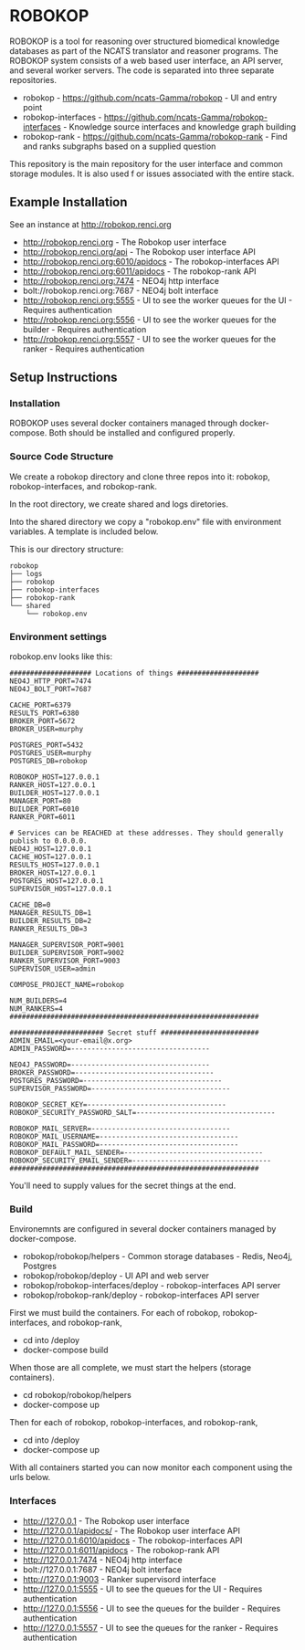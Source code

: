 # ROBOKOP

ROBOKOP is a tool for reasoning over structured biomedical knowledge databases as part of the NCATS translator and reasoner programs. The ROBOKOP system consists of a web based user interface, an API server, and several worker servers. The code is separated into three separate repositories.

* robokop - https://github.com/ncats-Gamma/robokop - UI and entry point
* robokop-interfaces - https://github.com/ncats-Gamma/robokop-interfaces - Knowledge source interfaces and knowledge graph building
* robokop-rank - https://github.com/ncats-Gamma/robokop-rank - Find and ranks subgraphs based on a supplied question

This repository is the main repository for the user interface and common storage modules. It is also used f or issues associated with the entire stack.

## Example Installation
See an instance at http://robokop.renci.org

* http://robokop.renci.org - The Robokop user interface
* http://robokop.renci.org/api - The Robokop user interface API
* http://robokop.renci.org:6010/apidocs - The robokop-interfaces API
* http://robokop.renci.org:6011/apidocs - The robokop-rank API
* http://robokop.renci.org:7474 - NEO4j http interface
* bolt://robokop.renci.org:7687 - NEO4j bolt interface
* http://robokop.renci.org:5555 - UI to see the worker queues for the UI - Requires authentication
* http://robokop.renci.org:5556 - UI to see the worker queues for the builder - Requires authentication
* http://robokop.renci.org:5557 - UI to see the worker queues for the ranker - Requires authentication

## Setup Instructions 

### Installation
ROBOKOP uses several docker containers managed through docker-compose. Both should be installed and configured properly.

### Source Code Structure

We create a robokop directory and clone three repos into it: robokop, robokop-interfaces, and robokop-rank.

In the root directory, we create shared and logs diretories. 

Into the shared directory we copy a "robokop.env" file with environment variables. A template is included below.

This is our directory structure:
```
robokop
├── logs
├── robokop
├── robokop-interfaces
├── robokop-rank
└── shared
    └── robokop.env
```

### Environment settings

robokop.env looks like this:
```
#################### Locations of things ####################
NEO4J_HTTP_PORT=7474
NEO4J_BOLT_PORT=7687

CACHE_PORT=6379
RESULTS_PORT=6380
BROKER_PORT=5672
BROKER_USER=murphy

POSTGRES_PORT=5432
POSTGRES_USER=murphy
POSTGRES_DB=robokop

ROBOKOP_HOST=127.0.0.1
RANKER_HOST=127.0.0.1
BUILDER_HOST=127.0.0.1
MANAGER_PORT=80
BUILDER_PORT=6010
RANKER_PORT=6011

# Services can be REACHED at these addresses. They should generally publish to 0.0.0.0.
NEO4J_HOST=127.0.0.1
CACHE_HOST=127.0.0.1
RESULTS_HOST=127.0.0.1
BROKER_HOST=127.0.0.1
POSTGRES_HOST=127.0.0.1
SUPERVISOR_HOST=127.0.0.1

CACHE_DB=0
MANAGER_RESULTS_DB=1
BUILDER_RESULTS_DB=2
RANKER_RESULTS_DB=3

MANAGER_SUPERVISOR_PORT=9001
BUILDER_SUPERVISOR_PORT=9002
RANKER_SUPERVISOR_PORT=9003
SUPERVISOR_USER=admin

COMPOSE_PROJECT_NAME=robokop

NUM_BUILDERS=4
NUM_RANKERS=4
#############################################################

####################### Secret stuff ########################
ADMIN_EMAIL=<your-email@x.org>
ADMIN_PASSWORD=----------------------------------

NEO4J_PASSWORD=----------------------------------
BROKER_PASSWORD=----------------------------------
POSTGRES_PASSWORD=----------------------------------
SUPERVISOR_PASSWORD=----------------------------------

ROBOKOP_SECRET_KEY=----------------------------------
ROBOKOP_SECURITY_PASSWORD_SALT=----------------------------------

ROBOKOP_MAIL_SERVER=----------------------------------
ROBOKOP_MAIL_USERNAME=----------------------------------
ROBOKOP_MAIL_PASSWORD=----------------------------------
ROBOKOP_DEFAULT_MAIL_SENDER=----------------------------------
ROBOKOP_SECURITY_EMAIL_SENDER=----------------------------------
#############################################################

```
You'll need to supply values for the secret things at the end.

### Build

Environemnts are configured in several docker containers managed by docker-compose.

* robokop/robokop/helpers - Common storage databases - Redis, Neo4j, Postgres
* robokop/robokop/deploy - UI API and web server
* robokop/robokop-interfaces/deploy - robokop-interfaces API server
* robokop/robokop-rank/deploy - robokop-interfaces API server


First we must build the containers. For each of robokop, robokop-interfaces, and robokop-rank,
* cd into <repo>/deploy
* docker-compose build

When those are all complete, we must start the helpers (storage containers).
* cd robokop/robokop/helpers
* docker-compose up

Then for each of robokop, robokop-interfaces, and robokop-rank,
* cd into <repo>/deploy
* docker-compose up

With all containers started you can now monitor each component using the urls below.

### Interfaces

* http://127.0.0.1 - The Robokop user interface
* http://127.0.0.1/apidocs/ - The Robokop user interface API
* http://127.0.0.1:6010/apidocs - The robokop-interfaces API
* http://127.0.0.1:6011/apidocs - The robokop-rank API
* http://127.0.0.1:7474 - NEO4j http interface
* bolt://127.0.0.1:7687 - NEO4j bolt interface
* http://127.0.0.1:9003 - Ranker supervisord interface
* http://127.0.0.1:5555 - UI to see the queues for the UI - Requires authentication
* http://127.0.0.1:5556 - UI to see the queues for the builder - Requires authentication
* http://127.0.0.1:5557 - UI to see the queues for the ranker - Requires authentication



